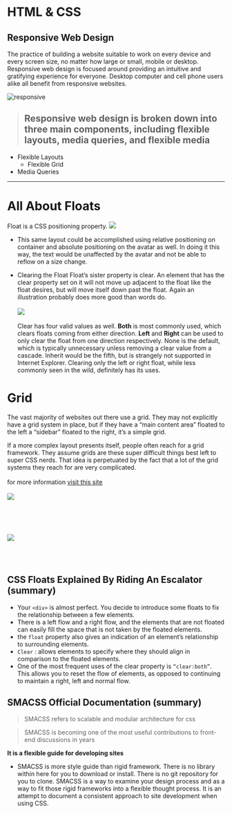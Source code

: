 # HTML & CSS

## Responsive Web Design

The practice of building a website suitable to work on every device and every screen size, no matter how large or small, mobile or desktop. Responsive web design is focused around providing an intuitive and gratifying experience for everyone. Desktop computer and cell phone users alike all benefit from responsive websites.

![responsive](https://www.myresponsee.com/wp-content/uploads/free-responsive-design-template.jpg)

> ## Responsive web design is broken down into three main components, including flexible layouts, media queries, and flexible media

- Flexible Layouts
  - Flexible Grid
- Media Queries

---

# All About Floats

Float is a CSS positioning property.
![](https://th.bing.com/th/id/Red1c92953e566862303689ec5973c9c7?rik=f7ersPH3vk0jBA&riu=http%3a%2f%2fwww.1keydata.com%2fcss-tutorial%2fwebsite-layout-using-float.jpg&ehk=L6Ym1%2f6PPLNno1FMAEy812eynoCQIPuT2yAusPZelWk%3d&risl=&pid=ImgRaw)

- This same layout could be accomplished using relative positioning on container and absolute positioning on the avatar as well. In doing it this way, the text would be unaffected by the avatar and not be able to reflow on a size change.

- Clearing the Float
  Float’s sister property is clear. An element that has the clear property set on it will not move up adjacent to the float like the float desires, but will move itself down past the float. Again an illustration probably does more good than words do.
  <br><br>
  ![](https://css-tricks.com/wp-content/uploads/2021/03/unclearedfooter.png)
  <br><br>
  Clear has four valid values as well. **Both** is most commonly used, which clears floats coming from either direction. **Left** and **Right** can be used to only clear the float from one direction respectively. None is the default, which is typically unnecessary unless removing a clear value from a cascade. Inherit would be the fifth, but is strangely not supported in Internet Explorer. Clearing only the left or right float, while less commonly seen in the wild, definitely has its uses.

# Grid

The vast majority of websites out there use a grid. They may not explicitly have a grid system in place, but if they have a “main content area” floated to the left a “sidebar” floated to the right, it’s a simple grid.

If a more complex layout presents itself, people often reach for a grid framework. They assume grids are these super difficult things best left to super CSS nerds. That idea is perpetuated by the fact that a lot of the grid systems they reach for are very complicated.
<br><br>
for more information [visit this site](https://css-tricks.com/snippets/css/complete-guide-grid/)
<br><br>
![](https://masteringionic.com/perch/resources/tutorials/ionic-css-grid-desktop-view.png)

<br><br><br>

![](https://d585tldpucybw.cloudfront.net/sfimages/default-source/blogs/2020/2020-10/flexbox-compared-css-grid.png)

<br><br>

## CSS Floats Explained By Riding An Escalator (summary)

- Your `<div>` is almost perfect. You decide to introduce some floats to fix the relationship between a few elements.
- There is a left flow and a right flow, and the elements that are not floated can easily fill the space that is not taken by the floated elements.
- the `float` property also gives an indication of an element’s relationship to surrounding elements.
- `Clear` : allows elements to specify where they should align in comparison to the floated elements.
- One of the most frequent uses of the clear property is `“clear:both”`. This allows you to reset the flow of elements, as opposed to continuing to maintain a right, left and normal flow.

## SMACSS Official Documentation (summary)

> SMACSS refers to scalable and modular architecture for css

> SMACSS is becoming one of the most useful contributions to front-end discussions in years

**It is a flexible guide for developing sites**

- SMACSS is more style guide than rigid framework. There is no library within here for you to download or install. There is no git repository for you to clone. SMACSS is a way to examine your design process and as a way to fit those rigid frameworks into a flexible thought process. It is an attempt to document a consistent approach to site development when using CSS.
